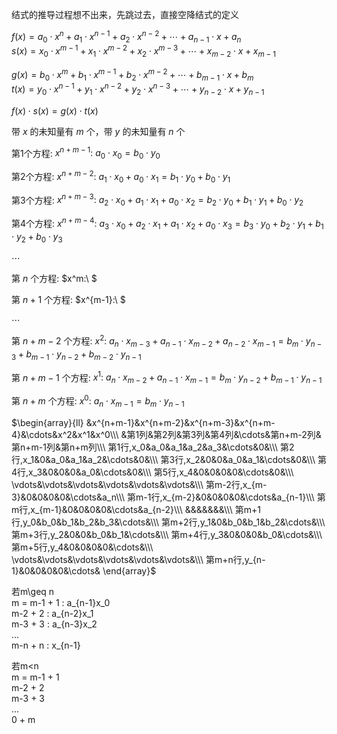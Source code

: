 结式的推导过程想不出来，先跳过去，直接空降结式的定义  
  
 $f(x)=a_0\cdot x^n+a_1\cdot x^{n-1}+a_2\cdot x^{n-2}+\cdots+a_{n-1}\cdot x+a_n$  
 $s(x)=x_0\cdot x^{m-1}+x_1\cdot x^{m-2}+x_2\cdot x^{m-3}+\cdots+x_{m-2}\cdot x+x_{m-1}$  
  
 $g(x)=b_0\cdot x^m+b_1\cdot x^{m-1}+b_2\cdot x^{m-2}+\cdots+b_{m-1}\cdot x+b_m$  
 $t(x)=y_0\cdot x^{n-1}+y_1\cdot x^{n-2}+y_2\cdot x^{n-3}+\cdots+y_{n-2}\cdot x+y_{n-1}$  
  
 $f(x)\cdot s(x)=g(x)\cdot t(x)$  
  
带 $x$ 的未知量有 $m$ 个，带 $y$ 的未知量有 $n$ 个  
  
第1个方程:  $x^{n+m-1}:\ a_0\cdot x_0=b_0\cdot y_0$  
  
第2个方程:  $x^{n+m-2}:\ a_1\cdot x_0+a_0\cdot x_1=b_1\cdot y_0+b_0\cdot y_1$  
  
第3个方程:  $x^{n+m-3}:\ a_2\cdot x_0+a_1\cdot x_1+a_0\cdot x_2=b_2\cdot y_0+b_1\cdot y_1+b_0\cdot y_2$  
  
第4个方程:  $x^{n+m-4}:\ a_3\cdot x_0+a_2\cdot x_1+a_1\cdot x_2+a_0\cdot x_3=b_3\cdot y_0+b_2\cdot y_1+b_1\cdot y_2+b_0\cdot y_3$  
  
 $\cdots$  
  
第 $n$ 个方程:  $x^m:\ $  
  
第 $n+1$ 个方程:  $x^{m-1}:\ $  
  
 $\cdots$  
  
第 $n+m-2$ 个方程:  $x^2:\ a_n\cdot x_{m-3}+a_{n-1}\cdot x_{m-2}+a_{n-2}\cdot x_{m-1}=b_m\cdot y_{n-3}+b_{m-1}\cdot y_{n-2}+b_{m-2}\cdot y_{n-1}$  
  
第 $n+m-1$ 个方程:  $x^1:\ a_n\cdot x_{m-2}+a_{n-1}\cdot x_{m-1}=b_m\cdot y_{n-2}+b_{m-1}\cdot y_{n-1}$  
  
第 $n+m$ 个方程:  $x^0:\ a_n\cdot x_{m-1}=b_m\cdot y_{n-1}$  
  
 $\begin{array}{ll}  
&x^{n+m-1}&x^{n+m-2}&x^{n+m-3}&x^{n+m-4}&\cdots&x^2&x^1&x^0\\\  
&第1列&第2列&第3列&第4列&\cdots&第n+m-2列&第n+m-1列&第n+m列\\\  
第1行,x_0&a_0&a_1&a_2&a_3&\cdots&0&\\\  
第2行,x_1&0&a_0&a_1&a_2&\cdots&0&\\\  
第3行,x_2&0&0&a_0&a_1&\cdots&0&\\\  
第4行,x_3&0&0&0&a_0&\cdots&0&\\\  
第5行,x_4&0&0&0&0&\cdots&0&\\\  
\vdots&\vdots&\vdots&\vdots&\vdots&\vdots&\\\  
第m-2行,x_{m-3}&0&0&0&0&\cdots&a_n\\\  
第m-1行,x_{m-2}&0&0&0&0&\cdots&a_{n-1}\\\  
第m行,x_{m-1}&0&0&0&0&\cdots&a_{n-2}\\\  
&&&&&&&\\\  
第m+1行,y_0&b_0&b_1&b_2&b_3&\cdots&\\\  
第m+2行,y_1&0&b_0&b_1&b_2&\cdots&\\\  
第m+3行,y_2&0&0&b_0&b_1&\cdots&\\\  
第m+4行,y_3&0&0&0&b_0&\cdots&\\\  
第m+5行,y_4&0&0&0&0&\cdots&\\\  
\vdots&\vdots&\vdots&\vdots&\vdots&\vdots&\\\  
第m+n行,y_{n-1}&0&0&0&0&\cdots&  
\end{array}$  
  
若m\geq n  
m = m-1 + 1 : a_{n-1}x_0  
m-2 + 2 : a_{n-2}x_1  
m-3 + 3 : a_{n-3}x_2  
...  
m-n + n :        x_{n-1}  
  
  
若m<n  
m = m-1 + 1  
m-2 + 2  
m-3 + 3  
...  
0   + m  

